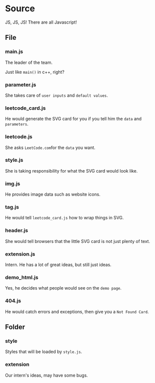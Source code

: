 # Source

JS, JS, JS!
There are all Javascript!

## File

### main.js

The leader of the team.

Just like `main()` in c++, right?

### parameter.js

She takes care of `user inputs` and `default values`.

### leetcode_card.js

He would generate the SVG card for you if you tell him the `data` and `parameters`.

### leetcode.js

She asks `LeetCode.com`for the `data` you want.

### style.js

She is taking responsibility for what the SVG card would look like.

### img.js

He provides image data such as website icons.

### tag.js

He would tell `leetcode_card.js` how to wrap things in SVG.

### header.js

She would tell browsers that the little SVG card is not just plenty of text.

### extension.js

Intern. He has a lot of great ideas, but still just ideas.

### demo_html.js

Yes, he decides what people would see on the `demo page`.

### 404.js

He would catch errors and exceptions, then give you a `Not Found Card`.

## Folder

### style

Styles that will be loaded by `style.js`.

### extension

Our intern's ideas, may have some bugs.
